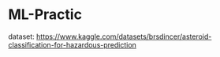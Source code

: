 # ML-Practic

dataset: https://www.kaggle.com/datasets/brsdincer/asteroid-classification-for-hazardous-prediction
